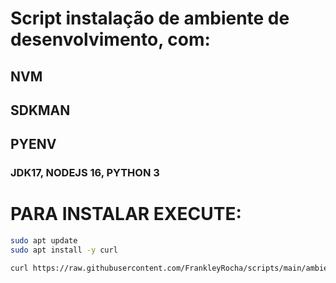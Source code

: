 # Script instalação de ambiente de desenvolvimento, com:

## NVM

## SDKMAN

## PYENV

### JDK17, NODEJS 16, PYTHON 3

# PARA INSTALAR EXECUTE:

````bash
sudo apt update
sudo apt install -y curl
````

````bash
curl https://raw.githubusercontent.com/FrankleyRocha/scripts/main/ambiente/kali-linux/install.sh | bash -il
````